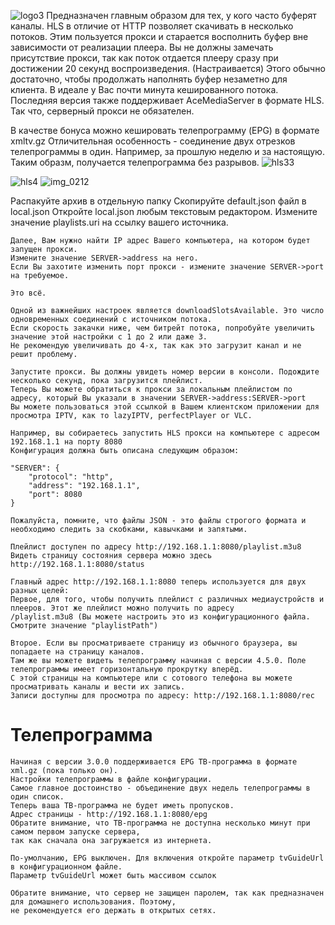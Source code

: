 ![logo3](https://user-images.githubusercontent.com/24189833/37561035-99591946-2a44-11e8-8914-1e52c0d6c6ec.png)
Предназначен главным образом для тех, у кого часто буферят каналы.
HLS в отличие от HTTP позволяет скачивать в несколько потоков. Этим пользуется прокси и старается восполнить буфер вне зависимости от реализации плеера.
Вы не должны замечать присутствие прокси, так как поток отдается плееру сразу при достижении 20 секунд воспроизведения. (Настраивается) Этого обычно достаточно, чтобы продолжать наполнять буфер незаметно для клиента. В идеале у Вас почти минута кешированного потока.
Последняя версия также поддерживает AceMediaServer в формате HLS. Так что, серверный прокси не обязателен.

В качестве бонуса можно кешировать телепрограмму (EPG) в формате xmltv.gz
Отличительная особенность - соединение двух отрезков телепрограммы в один. Например, за прошлую неделю и за настоящую. Таким образм, получается телепрограмма без разрывов.
![hls33](https://user-images.githubusercontent.com/24189833/39640855-a0a83b2a-4fcc-11e8-810d-a23298466af8.png)

![hls4](https://user-images.githubusercontent.com/24189833/37560295-e04b9eaa-2a35-11e8-9e68-f43f82336d33.png)
![img_0212](https://user-images.githubusercontent.com/24189833/37560296-e06c7580-2a35-11e8-9522-05f900afabcd.PNG)

 Распакуйте архив в отдельную папку
    Скопируйте default.json файл в local.json
    Откройте local.json любым текстовым редактором.
    Измените значение playlists.uri на ссылку вашего источника.

    Далее, Вам нужно найти IP адрес Вашего компьютера, на котором будет запущен прокси.
    Измените значение SERVER->address на него.
    Если Вы захотите изменить порт прокси - измените значение SERVER->port на требуемое.

    Это всё.

    Одной из важнейших настроек является downloadSlotsAvailable. Это число одновременных соединений с источником потока.
    Если скорость закачки ниже, чем битрейт потока, попробуйте увеличить значение этой настройки с 1 до 2 или даже 3.
    Не рекомендую увеличивать до 4-х, так как это загрузит канал и не решит проблему.

    Запустите прокси. Вы должны увидеть номер версии в консоли. Подождите несколько секунд, пока загрузится плейлист.
    Теперь Вы можете обратиться к прокси за локальным плейлистом по адресу, который Вы указали в значении SERVER->address:SERVER->port
    Вы можете пользоваться этой ссылкой в Вашем клиентском приложении для просмотра IPTV, как то lazyIPTV, perfectPlayer or VLC.

    Например, вы собираетесь запустить HLS прокси на компьютере с адресом 192.168.1.1 на порту 8080
    Конфигурация должна быть описана следующим образом:

    "SERVER": {
		"protocol": "http",
		"address": "192.168.1.1",
		"port": 8080
	}

    Пожалуйста, помните, что файлы JSON - это файлы строгого формата и необходимо следить за скобками, кавычками и запятыми.

    Плейлист доступен по адресу http://192.168.1.1:8080/playlist.m3u8
    Видеть страницу состояния сервера можно здесь http://192.168.1.1:8080/status

    Главный адрес http://192.168.1.1:8080 теперь используется для двух разных целей:
    Первое, для того, чтобы получить плейлист с различных медиаустройств и плееров. Этот же плейлист можно получить по адресу
    /playlist.m3u8 (Вы можете настроить это из конфигурационного файла. Смотрите значение "playlistPath")

    Второе. Если вы просматриваете страницу из обычного браузера, вы попадаете на страницу каналов.
    Там же вы можете видеть телепрограмму начиная с версии 4.5.0. Поле телепрограммы имеет горизонтальную прокрутку вперёд.
    С этой страницы на компьютере или с сотового телефона вы можете просматривать каналы и вести их запись.
    Записи доступны для просмотра по адресу: http://192.168.1.1:8080/rec


# Телепрограмма

    Начиная с версии 3.0.0 поддерживается EPG ТВ-программа в формате xml.gz (пока только он).
    Настройки телепрограммы в файле конфигурации.
    Самое главное достоинство - объединение двух недель телепрограммы в один список.
    Теперь ваша ТВ-программа не будет иметь пропусков.
    Адрес страницы - http://192.168.1.1:8080/epg
    Обратите внимание, что ТВ-программа не доступна несколько минут при самом первом запуске сервера,
    так как сначала она загружается из интернета.

    По-умолчанию, EPG выключен. Для включения откройте параметр tvGuideUrl в конфигурационном файле.
    Параметр tvGuideUrl может быть массивом ссылок

    Обратите внимание, что сервер не защищен паролем, так как предназначен для домашнего использования. Поэтому,
    не рекомендуется его держать в открытых сетях.

